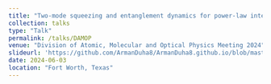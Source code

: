 ```yaml
---
title: "Two-mode squeezing and entanglement dynamics for power-law interactions in two-dimensional bi-layer spin ½ system"
collection: talks
type: "Talk"
permalink: /talks/DAMOP
venue: "Division of Atomic, Molecular and Optical Physics Meeting 2024"
slideurl: 'https://github.com/ArmanDuha8/ArmanDuha8.github.io/blob/master/files/Duha_N08_6.pptx'
date: 2024-06-03
location: "Fort Worth, Texas"
---
```


